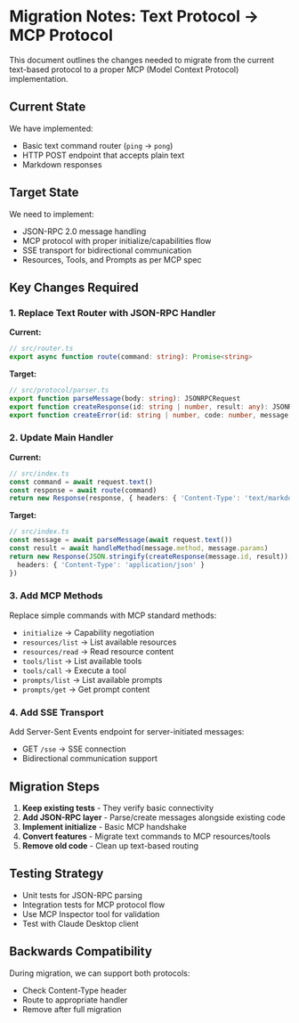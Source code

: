 # Migration Notes: Text Protocol → MCP Protocol

This document outlines the changes needed to migrate from the current text-based protocol to a proper MCP (Model Context Protocol) implementation.

## Current State

We have implemented:
- Basic text command router (`ping` → `pong`)
- HTTP POST endpoint that accepts plain text
- Markdown responses

## Target State

We need to implement:
- JSON-RPC 2.0 message handling
- MCP protocol with proper initialize/capabilities flow
- SSE transport for bidirectional communication
- Resources, Tools, and Prompts as per MCP spec

## Key Changes Required

### 1. Replace Text Router with JSON-RPC Handler

**Current:**
```typescript
// src/router.ts
export async function route(command: string): Promise<string>
```

**Target:**
```typescript
// src/protocol/parser.ts
export function parseMessage(body: string): JSONRPCRequest
export function createResponse(id: string | number, result: any): JSONRPCResponse
export function createError(id: string | number, code: number, message: string): JSONRPCResponse
```

### 2. Update Main Handler

**Current:**
```typescript
// src/index.ts
const command = await request.text()
const response = await route(command)
return new Response(response, { headers: { 'Content-Type': 'text/markdown' } })
```

**Target:**
```typescript
// src/index.ts
const message = await parseMessage(await request.text())
const result = await handleMethod(message.method, message.params)
return new Response(JSON.stringify(createResponse(message.id, result)), {
  headers: { 'Content-Type': 'application/json' }
})
```

### 3. Add MCP Methods

Replace simple commands with MCP standard methods:
- `initialize` → Capability negotiation
- `resources/list` → List available resources
- `resources/read` → Read resource content
- `tools/list` → List available tools
- `tools/call` → Execute a tool
- `prompts/list` → List available prompts
- `prompts/get` → Get prompt content

### 4. Add SSE Transport

Add Server-Sent Events endpoint for server-initiated messages:
- GET `/sse` → SSE connection
- Bidirectional communication support

## Migration Steps

1. **Keep existing tests** - They verify basic connectivity
2. **Add JSON-RPC layer** - Parse/create messages alongside existing code
3. **Implement initialize** - Basic MCP handshake
4. **Convert features** - Migrate text commands to MCP resources/tools
5. **Remove old code** - Clean up text-based routing

## Testing Strategy

- Unit tests for JSON-RPC parsing
- Integration tests for MCP protocol flow
- Use MCP Inspector tool for validation
- Test with Claude Desktop client

## Backwards Compatibility

During migration, we can support both protocols:
- Check Content-Type header
- Route to appropriate handler
- Remove after full migration 